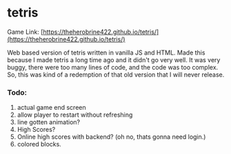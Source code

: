 # tetris

Game Link: [https://theherobrine422.github.io/tetris/](https://theherobrine422.github.io/tetris/)

Web based version of tetris written in vanilla JS and HTML. Made this because I made tetris a long time ago and it didn't go very well. It was very buggy, there were too many lines of code, and the code was too complex. So, this was kind of a redemption of that old version that I will never release.

### Todo:

1. actual game end screen
2. allow player to restart without refreshing
3. line gotten animation?
4. High Scores?
5. Online high scores with backend? (oh no, thats gonna need login.)
6. colored blocks.
